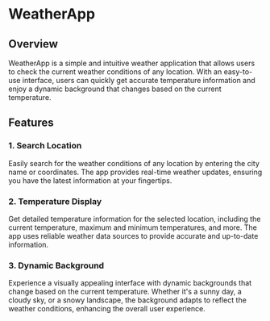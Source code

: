 # WeatherApp

## Overview
WeatherApp is a simple and intuitive weather application that allows users to check the current weather conditions of any location. With an easy-to-use interface, users can quickly get accurate temperature information and enjoy a dynamic background that changes based on the current temperature.

## Features

### 1. Search Location
Easily search for the weather conditions of any location by entering the city name or coordinates. The app provides real-time weather updates, ensuring you have the latest information at your fingertips.

### 2. Temperature Display
Get detailed temperature information for the selected location, including the current temperature, maximum and minimum temperatures, and more. The app uses reliable weather data sources to provide accurate and up-to-date information.

### 3. Dynamic Background
Experience a visually appealing interface with dynamic backgrounds that change based on the current temperature. Whether it's a sunny day, a cloudy sky, or a snowy landscape, the background adapts to reflect the weather conditions, enhancing the overall user experience.
